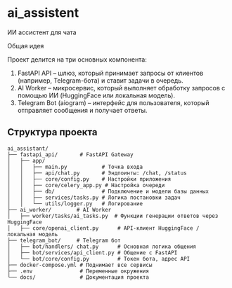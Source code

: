 # ai_assistent
ИИ ассистент для чата

Общая идея

Проект делится на три основных компонента:
1) FastAPI API – шлюз, который принимает запросы от клиентов (например, Telegram-бота) и ставит задачи в очередь.
2) AI Worker – микросервис, который выполняет обработку запросов с помощью ИИ (HuggingFace или локальная модель).
3) Telegram Bot (aiogram) – интерфейс для пользователя, который отправляет сообщения и получает ответы.

## Структура проекта
```
ai_assistant/
├── fastapi_api/       # FastAPI Gateway
│   ├── app/
│   │   ├── main.py           # Точка входа
│   │   ├── api/chat.py       # Эндпоинты: /chat, /status
│   │   ├── core/config.py    # Настройки приложения
│   │   ├── core/celery_app.py # Настройка очереди
│   │   ├── db/               # Подключение и модели базы данных
│   │   ├── services/tasks.py # Логика постановки задач
│   │   └── utils/logger.py   # Логирование
├── ai_worker/        # AI Worker
│   ├── worker/tasks/ai_tasks.py  # Функции генерации ответов через HuggingFace
│   ├── core/openai_client.py      # API-клиент HuggingFace / локальная модель
├── telegram_bot/     # Telegram бот
│   ├── bot/handlers/ chat.py      # Основная логика общения
│   ├── bot/services/api_client.py # Общение с FastAPI
│   └── bot/core/config.py         # Токен бота, адрес API
├── docker-compose.yml # Поднимает все сервисы
├── .env               # Переменные окружения
└── docs/              # Документация проекта
```

